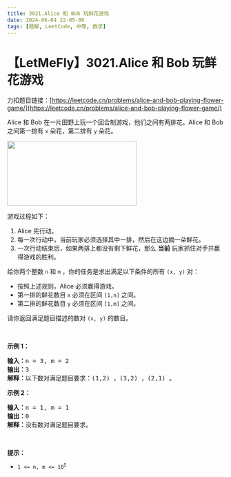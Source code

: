```yaml
---
title: 3021.Alice 和 Bob 玩鲜花游戏
date: 2024-06-04 22-05-00
tags: [题解, LeetCode, 中等, 数学]
---
```


# 【LetMeFly】3021.Alice 和 Bob 玩鲜花游戏

力扣题目链接：[https://leetcode.cn/problems/alice-and-bob-playing-flower-game/](https://leetcode.cn/problems/alice-and-bob-playing-flower-game/)

<p>Alice 和 Bob 在一片田野上玩一个回合制游戏，他们之间有两排花。Alice 和 Bob 之间第一排有 <code>x</code> 朵花，第二排有 <code>y</code> 朵花。</p>

<p><img alt="" src="https://assets.leetcode.com/uploads/2025/08/27/3021.png" style="width: 300px; height: 150px;" /></p>

<p>游戏过程如下：</p>

<ol>
	<li>Alice 先行动。</li>
	<li>每一次行动中，当前玩家必须选择其中一排，然后在这边摘一朵鲜花。</li>
	<li>一次行动结束后，如果两排上都没有剩下鲜花，那么 <strong>当前</strong>&nbsp;玩家抓住对手并赢得游戏的胜利。</li>
</ol>

<p>给你两个整数&nbsp;<code>n</code>&nbsp;和&nbsp;<code>m</code>&nbsp;，你的任务是求出满足以下条件的所有&nbsp;<code>(x, y)</code>&nbsp;对：</p>

<ul>
	<li>按照上述规则，Alice 必须赢得游戏。</li>
	<li>第一排的鲜花数目&nbsp;<code>x</code>&nbsp;必须在区间&nbsp;<code>[1,n]</code>&nbsp;之间。</li>
	<li>第二排的鲜花数目 <code>y</code>&nbsp;必须在区间&nbsp;<code>[1,m]</code>&nbsp;之间。</li>
</ul>

<p>请你返回满足题目描述的数对&nbsp;<code>(x, y)</code>&nbsp;的数目。</p>

<p>&nbsp;</p>

<p><strong class="example">示例 1：</strong></p>

<pre>
<b>输入：</b>n = 3, m = 2
<b>输出：</b>3
<b>解释：</b>以下数对满足题目要求：(1,2) ，(3,2) ，(2,1) 。
</pre>

<p><strong class="example">示例 2：</strong></p>

<pre>
<b>输入：</b>n = 1, m = 1
<b>输出：</b>0
<b>解释：</b>没有数对满足题目要求。
</pre>

<p>&nbsp;</p>

<p><strong>提示：</strong></p>

<ul>
	<li><code>1 &lt;= n, m &lt;= 10<sup>5</sup></code></li>
</ul>


    